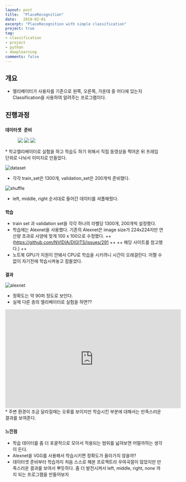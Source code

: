 ```yaml
---
layout: post
title:  "PlaceRecognition"
date:   2018-02-01
excerpt: "PlaceRecognition with simple classification"
project: true
tag:
- classification
- project
- python
- deeplearning
comments: false
---
```


## 개요
* 엘리베이터가 사용자를 기준으로 왼쪽, 오른쪽, 가운데 중 어디에 있는지 Classification을 사용하여 알려주는 프로그램이다.

## 진행과정

### `데이터셋 준비`
<figure class="third">
	<img src="https://user-images.githubusercontent.com/35250791/51796885-8e76a380-223d-11e9-8fb6-a1fd07f1ccdb.jpg">
	<img src="https://user-images.githubusercontent.com/35250791/51796886-91719400-223d-11e9-8370-4a3368c92d6f.jpg">
	<img src="https://user-images.githubusercontent.com/35250791/51796887-95051b00-223d-11e9-94bf-f6ba79f87ece.jpg">
	<!--<figcaption>각각 train_set은 1300개, validation_set은 200개씩이다.</figcaption>-->
</figure>
* 학교엘리베이터로 실험을 하고 학습도 하기 위해서 직접 동영상을 찍어온 뒤 프레임 단위로 나눠서 이미지로 만들었다.

![dataset](https://user-images.githubusercontent.com/35250791/51797112-596c5000-2241-11e9-8e5f-f7fc63fa455e.jpg)
* 각각 train_set은 1300개, validation_set은 200개씩 준비했다.

![shuffle](https://user-images.githubusercontent.com/35250791/51797126-73a62e00-2241-11e9-8445-8150372597f2.JPG)
* left, middle, right 순서대로 들어간 데이터를 셔플해줬다.

### `학습 `
* train set 과 validation set을 각각 하나의 라벨당 1300개, 200개씩 설정했다.
* 학습에는 Alexnet을 사용했다. 기존의 Alexnet은 image size가 224x224지만 연산량 초과로 사양에 맞게 100 x 100으로 수정했다.
++ (https://github.com/NVIDIA/DIGITS/issues/291 ++
++ 해당 사이트를 참고했다.) ++
* 노트북 GPU가 지원이 안돼서 CPU로 학습을 시키려니 시간이 오래걸린다. 어쩔 수 없이 자기전에 학습시켜놓고 잠들었다.

### `결과`
![alexnet](https://user-images.githubusercontent.com/35250791/51796898-bfef6f00-223d-11e9-8672-340a7b8a1f2e.JPG)
* 정확도는 약 90퍼 정도로 보인다.
* 실제 다른 층의 엘리베이터로 실험을 하면??
<iframe width="560" height="315" src="https://www.youtube.com/embed/xSXOvojoRdg" frameborder="0" allow="accelerometer; autoplay; encrypted-media; gyroscope; picture-in-picture" allowfullscreen></iframe>
* 주변 환경이 조금 달라질때는 오류를 보이지만 학습시킨 부분에 대해서는 만족스러운 결과를 보여준다.

### `느낀점`
* 학습 데이터를 좀 더 포괄적으로 모아서 적용되는 범위를 넓혀보면 어떨까하는 생각이 든다.
* Alexnet을 VGG를 사용해서 학습시키면 정확도가 올라가지 않을까?
* 데이터셋 준비부터 학습까지 처음 스스로 해본 프로젝트라 우여곡절이 많았지만 만족스러운 결과를 보여서 뿌듯하다. 좀 더 발전시켜서 left, middle, right, _none_ 까지 되는 프로그램을 만들어보자
